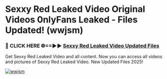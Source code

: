 # Sexxy Red Leaked Video Original Videos 0nlyFans Leaked - Files Updated! (wwjsm)

<h3>🔴 CLICK HERE 🌐==►► <a href="https://tinyurl.com/x26r9saj" rel="nofollow">Sexxy Red Leaked Video Updated Files</a></h3>

Get Sexxy Red Leaked Video and all content. Now you can access all videos and pictures of Sexxy Red Leaked Video. New Updated Files 2025!

[![wwjsm](https://i.imgur.com/LkgZPqh.gif)](https://tinyurl.com/x26r9saj)

